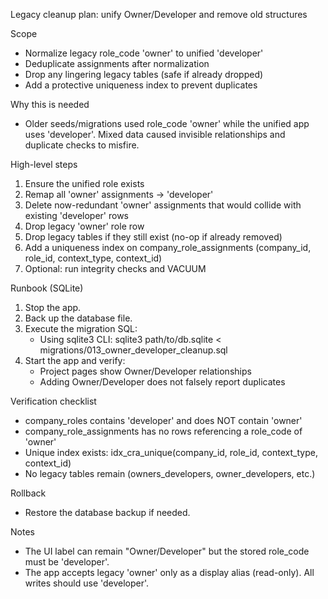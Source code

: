 Legacy cleanup plan: unify Owner/Developer and remove old structures

Scope

- Normalize legacy role_code 'owner' to unified 'developer'
- Deduplicate assignments after normalization
- Drop any lingering legacy tables (safe if already dropped)
- Add a protective uniqueness index to prevent duplicates

Why this is needed

- Older seeds/migrations used role_code 'owner' while the unified app uses 'developer'. Mixed data caused invisible relationships and duplicate checks to misfire.

High-level steps

1. Ensure the unified role exists
2. Remap all 'owner' assignments → 'developer'
3. Delete now-redundant 'owner' assignments that would collide with existing 'developer' rows
4. Drop legacy 'owner' role row
5. Drop legacy tables if they still exist (no-op if already removed)
6. Add a uniqueness index on company_role_assignments (company_id, role_id, context_type, context_id)
7. Optional: run integrity checks and VACUUM

Runbook (SQLite)

1. Stop the app.
2. Back up the database file.
3. Execute the migration SQL:
   - Using sqlite3 CLI: sqlite3 path/to/db.sqlite < migrations/013_owner_developer_cleanup.sql
4. Start the app and verify:
   - Project pages show Owner/Developer relationships
   - Adding Owner/Developer does not falsely report duplicates

Verification checklist

- company_roles contains 'developer' and does NOT contain 'owner'
- company_role_assignments has no rows referencing a role_code of 'owner'
- Unique index exists: idx_cra_unique(company_id, role_id, context_type, context_id)
- No legacy tables remain (owners_developers, owner_developers, etc.)

Rollback

- Restore the database backup if needed.

Notes

- The UI label can remain "Owner/Developer" but the stored role_code must be 'developer'.
- The app accepts legacy 'owner' only as a display alias (read-only). All writes should use 'developer'.

